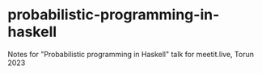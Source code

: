 # probabilistic-programming-in-haskell
Notes for "Probabilistic programming in Haskell" talk for meetit.live, Torun 2023
